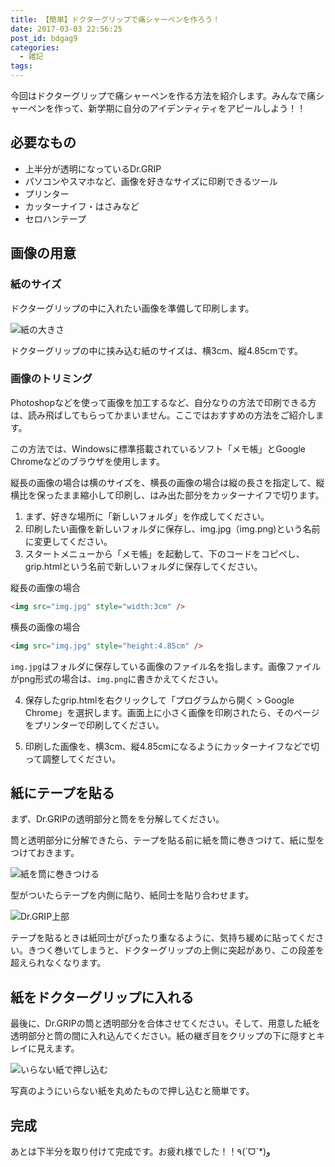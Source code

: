 ```yaml
---
title: 【簡単】ドクターグリップで痛シャーペンを作ろう！
date: 2017-03-03 22:56:25
post_id: bdgag9
categories:
  - 雑記
tags:
---
```


今回はドクターグリップで痛シャーペンを作る方法を紹介します。みんなで痛シャーペンを作って、新学期に自分のアイデンティティをアピールしよう！！

<!--more-->

## 必要なもの

- 上半分が透明になっているDr.GRIP
- パソコンやスマホなど、画像を好きなサイズに印刷できるツール
- プリンター
- カッターナイフ・はさみなど
- セロハンテープ


## 画像の用意

### 紙のサイズ

ドクターグリップの中に入れたい画像を準備して印刷します。

![紙の大きさ](2.jpg)

ドクターグリップの中に挟み込む紙のサイズは、横3cm、縦4.85cmです。


### 画像のトリミング

Photoshopなどを使って画像を加工するなど、自分なりの方法で印刷できる方は、読み飛ばしてもらってかまいません。ここではおすすめの方法をご紹介します。

この方法では、Windowsに標準搭載されているソフト「メモ帳」とGoogle Chromeなどのブラウザを使用します。

縦長の画像の場合は横のサイズを、横長の画像の場合は縦の長さを指定して、縦横比を保ったまま縮小して印刷し、はみ出た部分をカッターナイフで切ります。

1. まず、好きな場所に「新しいフォルダ」を作成してください。
2. 印刷したい画像を新しいフォルダに保存し、img.jpg（img.png)という名前に変更してください。
3. スタートメニューから「メモ帳」を起動して、下のコードをコピペし、grip.htmlという名前で新しいフォルダに保存してください。

縦長の画像の場合
```html
<img src="img.jpg" style="width:3cm" />
```
横長の画像の場合
```html
<img src="img.jpg" style="height:4.85cm" />
```

`img.jpg`はフォルダに保存している画像のファイル名を指します。画像ファイルがpng形式の場合は、`img.png`に書きかえてください。

4. 保存したgrip.htmlを右クリックして「プログラムから開く > Google Chrome」を選択します。画面上に小さく画像を印刷されたら、そのページをプリンターで印刷してください。

5. 印刷した画像を、横3cm、縦4.85cmになるようにカッターナイフなどで切って調整してください。



## 紙にテープを貼る

まず、Dr.GRIPの透明部分と筒をを分解してください。

筒と透明部分に分解できたら、テープを貼る前に紙を筒に巻きつけて、紙に型をつけておきます。

![紙を筒に巻きつける](3.jpg)

型がついたらテープを内側に貼り、紙同士を貼り合わせます。

![Dr.GRIP上部](4.jpg)

テープを貼るときは紙同士がぴったり重なるように、気持ち緩めに貼ってください。きつく巻いてしまうと、ドクターグリップの上側に突起があり、この段差を超えられなくなります。



## 紙をドクターグリップに入れる

最後に、Dr.GRIPの筒と透明部分を合体させてください。そして、用意した紙を透明部分と筒の間に入れ込んでください。紙の継ぎ目をクリップの下に隠すとキレイに見えます。

![いらない紙で押し込む](5.jpg)

写真のようにいらない紙を丸めたもので押し込むと簡単です。


## 完成

あとは下半分を取り付けて完成です。お疲れ様でした！！٩(ˊᗜˋ*)و
